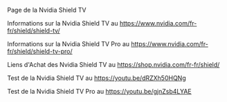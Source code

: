 Page de la Nvidia Shield TV

Informations sur la Nvidia Shield TV au https://www.nvidia.com/fr-fr/shield/shield-tv/

Informations sur la Nvidia Shield TV Pro au https://www.nvidia.com/fr-fr/shield/shield-tv-pro/

Liens d'Achat des Nvidia Shield TV au https://shop.nvidia.com/fr-fr/shield/

Test de la Nvidia Shield TV au https://youtu.be/dRZXh50HQNg

Test de la Nvidia Shield TV Pro au https://youtu.be/gjnZsb4LYAE

